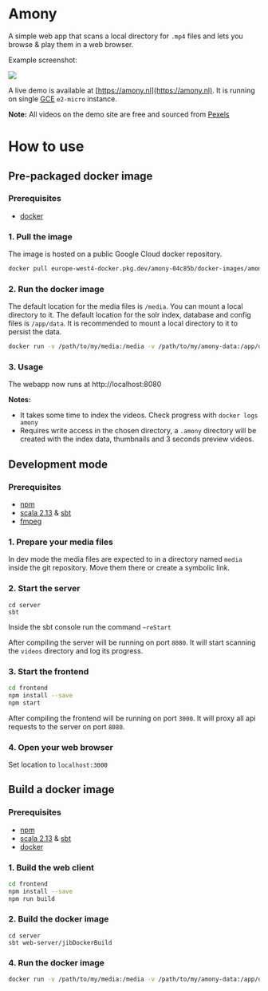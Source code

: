 # Amony

A simple web app that scans a local directory for `.mp4` files and lets you browse & play them in a web browser.

Example screenshot:

![](docs/app-screenshot.png)

A live demo is available at [https://amony.nl](https://amony.nl). It is running on single [GCE](https://cloud.google.com/compute/) `e2-micro` instance.

**Note:** All videos on the demo site are free and sourced from [Pexels](https://www.pexels.com/license/)

# How to use

## Pre-packaged docker image

### Prerequisites
- [docker](https://www.docker.com/get-started)

### 1. Pull the image

The image is hosted on a public Google Cloud docker repository.

```bash
docker pull europe-west4-docker.pkg.dev/amony-04c85b/docker-images/amony/app:latest
```

### 2. Run the docker image

The default location for the media files is `/media`. You can mount a local directory to it.
The default location for the solr index, database and config files is `/app/data`. It is recommended to mount a local directory to it to persist the data.

```bash
docker run -v /path/to/my/media:/media -v /path/to/my/amony-data:/app/data -p 8080:8080 --name amony europe-west4-docker.pkg.dev/amony-04c85b/docker-images/amony/amony-app:latest
```

### 3. Usage

The webapp now runs at http://localhost:8080 

**Notes:**
- It takes some time to index the videos. Check progress with `docker logs amony`
- Requires write access in the chosen directory, a `.amony` directory will be created with the index data, thumbnails and 3 seconds preview videos.

## Development mode

### Prerequisites
- [npm](https://docs.npmjs.com/downloading-and-installing-node-js-and-npm)
- [scala 2.13](https://scala-lang.org/) & [sbt](https://www.scala-sbt.org/)
- [fmpeg](https://ffmpeg.org/)

### 1. Prepare your media files

In dev mode the media files are expected to in a directory named `media` inside the git repository. Move them there or create a symbolic link.

### 2. Start the server
```
cd server
sbt
```

Inside the sbt console run the command `~reStart`

After compiling the server will be running on port `8080`. It will start scanning the `videos` directory and log its progress.

### 3. Start the frontend
```bash
cd frontend
npm install --save
npm start
```

After compiling the frontend will be running on port `3000`. It will proxy all api requests to the server on port `8080`.

### 4. Open your web browser

Set location to `localhost:3000`


## Build a docker image

### Prerequisites

- [npm](https://docs.npmjs.com/downloading-and-installing-node-js-and-npm)
- [scala 2.13](https://scala-lang.org/) & [sbt](https://www.scala-sbt.org/)
- [docker](https://www.docker.com/get-started)

### 1. Build the web client

```bash
cd frontend
npm install --save
npm run build
```

### 2. Build the docker image

```
cd server
sbt web-server/jibDockerBuild
```

### 4. Run the docker image

```bash
docker run -v /path/to/my/media:/media -v /path/to/my/amony-data:/app/data -p 8080:8080 --name amony europe-west4-docker.pkg.dev/amony-04c85b/docker-images/amony/amony-app:latest
```
